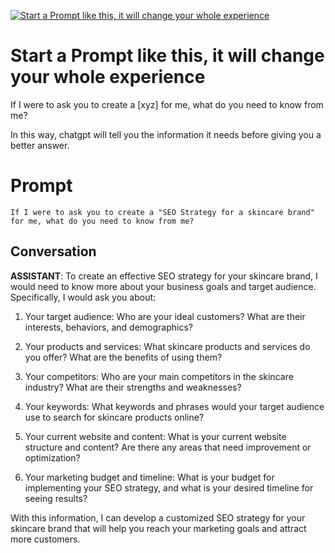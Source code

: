 
[![Start a Prompt like this, it will change your whole experience](https://flow-prompt-covers.s3.us-west-1.amazonaws.com/icon/illustrative/illus_1.png)]()
# Start a Prompt like this, it will change your whole experience 
If I were to ask you to create a [xyz] for me, what do you need to know from me? 



In this way, chatgpt will tell you the information it needs before giving you a better answer. 

# Prompt

```
If I were to ask you to create a "SEO Strategy for a skincare brand" for me, what do you need to know from me? 
```

## Conversation

**ASSISTANT**: To create an effective SEO strategy for your skincare brand, I would need to know more about your business goals and target audience. Specifically, I would ask you about:



1. Your target audience: Who are your ideal customers? What are their interests, behaviors, and demographics?



2. Your products and services: What skincare products and services do you offer? What are the benefits of using them?



3. Your competitors: Who are your main competitors in the skincare industry? What are their strengths and weaknesses?



4. Your keywords: What keywords and phrases would your target audience use to search for skincare products online?



5. Your current website and content: What is your current website structure and content? Are there any areas that need improvement or optimization?



6. Your marketing budget and timeline: What is your budget for implementing your SEO strategy, and what is your desired timeline for seeing results?



With this information, I can develop a customized SEO strategy for your skincare brand that will help you reach your marketing goals and attract more customers.


